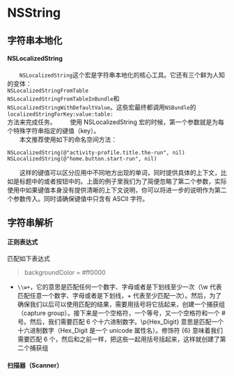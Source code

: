 # NSString

## 字符串本地化

#### NSLocalizedString

　　`NSLocalizedString`这个宏是字符串本地化的核心工具。它还有三个鲜为人知的变体：  
`NSLocalizedStringFromTable`  
`NSLocalizedStringFromTableInBundle`和  
`NSLocalizedStringWithDefaultValue`。这些宏最终都调用`NSBundle`的`localizedStringForKey:value:table:`  
方法来完成任务。 
　　使用 NSLocalizedString 宏的时候，第一个参数就是为每个特殊字符串指定的键值（key）。   
　　本文推荐使用如下的命名空间方法：

```obj
NSLocalizedString(@"activity-profile.title.the-run", nil)
NSLocalizedString(@"home.button.start-run", nil)
```
　　这样的键值可以区分应用中不同地方出现的单词，同时提供具体的上下文，比如是标题中的或者按钮中的。上面的例子里我们为了简便忽略了第二个参数，实际使用中如果键值本身没有提供清晰的上下文说明，你可以将进一步的说明作为第二个参数传入。同时请确保键值中只含有 ASCII 字符。

## 字符串解析
#### 正则表达式
匹配如下表达式
> backgroundColor = #ff0000

- `\\w+`，它的意思是匹配任何一个数字、字母或者是下划线至少一次（\\w 代表匹配任意一个数字、字母或者是下划线，+ 代表至少匹配一次）。然后，为了确保我们以后可以使用匹配的结果，需要用括号将它括起来，创建一个捕获组（capture group）。接下来是一个空格符，一个等号，又一个空格符和一个 # 号。然后，我们需要匹配 6 个十六进制数字。\\p{Hex_Digit} 意思是匹配一个十六进制数字（Hex_Digit 是一个 unicode 属性名）。修饰符 {6} 意味着我们需要匹配 6 个，然后和之前一样，把这些一起用括号括起来，这样就创建了第二个捕获组

#### 扫描器（Scanner）
